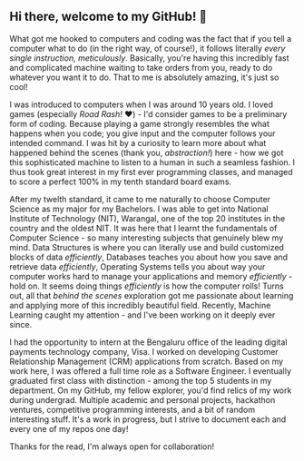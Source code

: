 ## Hi there, welcome to my GitHub! 👋 

What got me hooked to computers and coding was the fact that if you tell a computer what to do (in the right way, of course!), it follows literally *every single instruction, meticulously*. Basically, you're having this incredibly fast and complicated machine waiting to take orders from you, ready to do whatever you want it to do. That to me is absolutely amazing, it's just so cool!

I was introduced to computers when I was around 10 years old. I loved games (especially *Road Rash!* :heart:) - I'd consider games to be a preliminary form of coding. Because playing a game strongly resembles the what happens when you code; you give input and the computer follows your intended command. I was hit by a curiosity to learn more about what happened behind the scenes (thank you, *abstraction!*) here - how we got this sophisticated machine to listen to a human in such a seamless fashion. I thus took great interest in my first ever programming classes, and managed to score a perfect 100% in my tenth standard board exams. 

After my twelth standard, it came to me naturally to choose Computer Science as my major for my Bachelors. I was able to get into National Institute of Technology (NIT), Warangal, one of the top 20 institutes in the country and the oldest NIT. It was here that I learnt the fundamentals of Computer Science - so many interesting subjects that genuinely blew my mind. Data Structures is where you can literally use and build customized blocks of data *efficiently*, Databases teaches you about how you save and retrieve data *efficiently*, Operating Systems tells you about way your computer works hard to manage your applications and memory *efficiently* - hold on. It seems doing things *efficiently* is how the computer rolls! Turns out, all that *behind the scenes* exploration got me passionate about learning and applying more of this incredibly beautiful field. Recently, Machine Learning caught my attention - and I've been working on it deeply ever since. 

I had the opportunity to intern at the Bengaluru office of the leading digital payments technology company, Visa. I worked on developing Customer Relationship Management (CRM) applications from scratch. Based on my work here, I was offered a full time role as a Software Engineer. I eventually graduated first class with distinction - among the top 5 students in my department. On my GitHub, my fellow explorer, you'd find relics of my work during undergrad. Multiple academic and personal projects, hackathon ventures, competitive programming interests, and a bit of random interesting stuff. It's a work in progress, but I strive to document each and every one of my repos one day!

Thanks for the read, I'm always open for collaboration!

<!--
**Prahlad-K/Prahlad-K** is a ✨ _special_ ✨ repository because its `README.md` (this file) appears on your GitHub profile.

Here are some ideas to get you started:

- 🔭 I’m currently working on ...
- 🌱 I’m currently learning ...
- 👯 I’m looking to collaborate on ...
- 🤔 I’m looking for help with ...
- 💬 Ask me about ...
- 📫 How to reach me: ...
- 😄 Pronouns: ...
- ⚡ Fun fact: ...
-->
